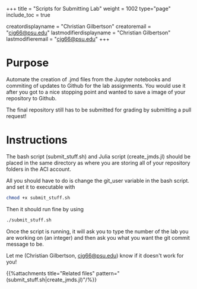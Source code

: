 +++
title = "Scripts for Submitting Lab"
weight = 1002
type="page"
include_toc = true

creatordisplayname = "Christian Gilbertson"
creatoremail = "cjg66@psu.edu"
lastmodifierdisplayname = "Christian Gilbertson"
lastmodifieremail = "cjg66@psu.edu"
+++


# Purpose

Automate the creation of .jmd files from the Jupyter notebooks and commiting of updates to Github for the lab assignments. You would use it after you got to a nice stopping point and wanted to save a image of your repository to Github. 

The final repository still has to be submitted for grading by submitting a pull request!

# Instructions

The bash script (submit_stuff.sh) and Julia script (create_jmds.jl) should be placed in the same directory as where you are storing all of your repository folders in the ACI account.

All you should have to do is change the git_user variable in the bash script. and set it to executable with 

```sh
chmod +x submit_stuff.sh
```

Then it should run fine by using 

```sh
./submit_stuff.sh
```

Once the script is running, it will ask you to type the number of the lab you are working on (an integer) and then ask you what you want the git commit message to be.

Let me (Christian Gilbertson, cjg66@psu.edu) know if it doesn't work for you!

{{%attachments title="Related files" pattern="(submit_stuff.sh|create_jmds.jl)"/%}}


